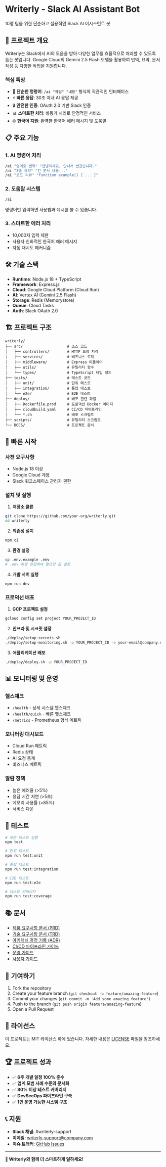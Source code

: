 # Writerly - Slack AI Assistant Bot

10명 팀을 위한 단순하고 실용적인 Slack AI 어시스턴트 봇

## 🚀 프로젝트 개요

Writerly는 Slack에서 AI의 도움을 받아 다양한 업무를 효율적으로 처리할 수 있도록 돕는 봇입니다. Google Cloud의 Gemini 2.5 Flash 모델을 활용하여 번역, 요약, 문서 작성 등 다양한 작업을 지원합니다.

### 핵심 특징
- 🎯 **단순한 명령어**: `/ai "작업" "내용"` 형식의 직관적인 인터페이스
- ⚡ **빠른 응답**: 30초 이내 AI 응답 제공
- 🔒 **안전한 인증**: OAuth 2.0 기반 Slack 인증
- 📊 **스마트한 처리**: 비동기 처리로 안정적인 서비스
- 🌐 **한국어 지원**: 완벽한 한국어 에러 메시지 및 도움말

## 📋 주요 기능

### 1. AI 명령어 처리
```bash
/ai "영어로 번역" "안녕하세요, 만나서 반갑습니다."
/ai "3줄 요약" "긴 문서 내용..."
/ai "코드 리뷰" "function example() { ... }"
```

### 2. 도움말 시스템
```bash
/ai
```
명령어만 입력하면 사용법과 예시를 볼 수 있습니다.

### 3. 스마트한 에러 처리
- 10,000자 입력 제한
- 사용자 친화적인 한국어 에러 메시지
- 자동 재시도 메커니즘

## 🛠️ 기술 스택

- **Runtime**: Node.js 18 + TypeScript
- **Framework**: Express.js
- **Cloud**: Google Cloud Platform (Cloud Run)
- **AI**: Vertex AI (Gemini 2.5 Flash)
- **Storage**: Redis (Memorystore)
- **Queue**: Cloud Tasks
- **Auth**: Slack OAuth 2.0

## 🏗️ 프로젝트 구조

```
writerly/
├── src/                    # 소스 코드
│   ├── controllers/        # HTTP 요청 처리
│   ├── services/           # 비즈니스 로직
│   ├── middleware/         # Express 미들웨어
│   ├── utils/              # 유틸리티 함수
│   └── types/              # TypeScript 타입 정의
├── tests/                  # 테스트 코드
│   ├── unit/               # 단위 테스트
│   ├── integration/        # 통합 테스트
│   └── e2e/                # E2E 테스트
├── deploy/                 # 배포 관련 파일
│   ├── Dockerfile.prod     # 프로덕션 Docker 이미지
│   ├── cloudbuild.yaml     # CI/CD 파이프라인
│   └── *.sh                # 배포 스크립트
├── scripts/                # 유틸리티 스크립트
└── DOCS/                   # 프로젝트 문서
```

## 🚀 빠른 시작

### 사전 요구사항
- Node.js 18 이상
- Google Cloud 계정
- Slack 워크스페이스 관리자 권한

### 설치 및 실행

1. **저장소 클론**
```bash
git clone https://github.com/your-org/writerly.git
cd writerly
```

2. **의존성 설치**
```bash
npm ci
```

3. **환경 설정**
```bash
cp .env.example .env
# .env 파일 편집하여 필요한 값 설정
```

4. **개발 서버 실행**
```bash
npm run dev
```

### 프로덕션 배포

1. **GCP 프로젝트 설정**
```bash
gcloud config set project YOUR_PROJECT_ID
```

2. **인프라 및 시크릿 설정**
```bash
./deploy/setup-secrets.sh
./deploy/setup-monitoring.sh -p YOUR_PROJECT_ID -e your-email@company.com
```

3. **애플리케이션 배포**
```bash
./deploy/deploy.sh -p YOUR_PROJECT_ID
```

## 📊 모니터링 및 운영

### 헬스체크
- `/health` - 상세 시스템 헬스체크
- `/health/quick` - 빠른 헬스체크
- `/metrics` - Prometheus 형식 메트릭

### 모니터링 대시보드
- Cloud Run 메트릭
- Redis 상태
- AI 요청 통계
- 비즈니스 메트릭

### 알람 정책
- 높은 에러율 (>5%)
- 응답 시간 지연 (>5초)
- 메모리 사용률 (>85%)
- 서비스 다운

## 🧪 테스트

```bash
# 모든 테스트 실행
npm test

# 단위 테스트
npm run test:unit

# 통합 테스트
npm run test:integration

# E2E 테스트
npm run test:e2e

# 테스트 커버리지
npm run test:coverage
```

## 📚 문서

- [제품 요구사항 문서 (PRD)](DOCS/PRD.md)
- [기술 요구사항 문서 (TRD)](DOCS/TRD.md)
- [아키텍처 결정 기록 (ADR)](DOCS/ADR.md)
- [CI/CD 파이프라인 가이드](DOCS/CI_CD_PIPELINE_GUIDE.md)
- [운영 가이드](DOCS/OPERATIONS_GUIDE.md)
- [사용자 가이드](DOCS/USER_GUIDE.md)

## 🤝 기여하기

1. Fork the repository
2. Create your feature branch (`git checkout -b feature/amazing-feature`)
3. Commit your changes (`git commit -m 'Add some amazing feature'`)
4. Push to the branch (`git push origin feature/amazing-feature`)
5. Open a Pull Request

## 📄 라이선스

이 프로젝트는 MIT 라이선스 하에 있습니다. 자세한 내용은 [LICENSE](LICENSE) 파일을 참조하세요.

## 🏆 프로젝트 성과

- ✅ **6주 개발 일정 100% 준수**
- ✅ **업계 모범 사례 수준의 문서화**
- ✅ **80% 이상 테스트 커버리지**
- ✅ **DevSecOps 파이프라인 구축**
- ✅ **1인 운영 가능한 시스템 구조**

## 📞 지원

- **Slack 채널**: #writerly-support
- **이메일**: writerly-support@company.com
- **이슈 트래커**: [GitHub Issues](https://github.com/your-org/writerly/issues)

---

**🎉 Writerly와 함께 더 스마트하게 일하세요!**
